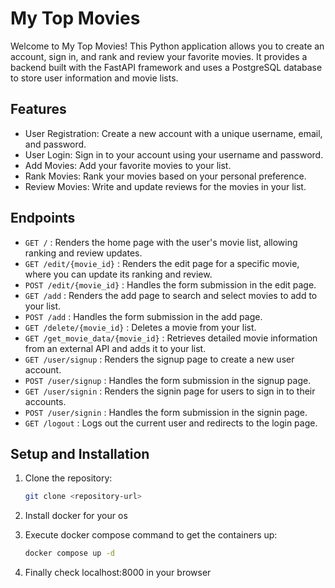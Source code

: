 # My Top Movies

Welcome to My Top Movies! This Python application allows you to create an account, sign in, and rank and review your favorite movies. It provides a backend built with the FastAPI framework and uses a PostgreSQL database to store user information and movie lists.

## Features

- User Registration: Create a new account with a unique username, email, and password.
- User Login: Sign in to your account using your username and password.
- Add Movies: Add your favorite movies to your list.
- Rank Movies: Rank your movies based on your personal preference.
- Review Movies: Write and update reviews for the movies in your list.

## Endpoints

- `GET /` : Renders the home page with the user's movie list, allowing ranking and review updates.
- `GET /edit/{movie_id}` : Renders the edit page for a specific movie, where you can update its ranking and review.
- `POST /edit/{movie_id}` : Handles the form submission in the edit page.
- `GET /add` : Renders the add page to search and select movies to add to your list.
- `POST /add` : Handles the form submission in the add page.
- `GET /delete/{movie_id}` : Deletes a movie from your list.
- `GET /get_movie_data/{movie_id}` : Retrieves detailed movie information from an external API and adds it to your list.
- `GET /user/signup` : Renders the signup page to create a new user account.
- `POST /user/signup` : Handles the form submission in the signup page.
- `GET /user/signin` : Renders the signin page for users to sign in to their accounts.
- `POST /user/signin` : Handles the form submission in the signin page.
- `GET /logout` : Logs out the current user and redirects to the login page.

## Setup and Installation

1. Clone the repository:

   ```bash
   git clone <repository-url>

   ```

2. Install docker for your os
3. Execute docker compose command to get the containers up:
   ```bash
   docker compose up -d
   ```
4. Finally check localhost:8000 in your browser
